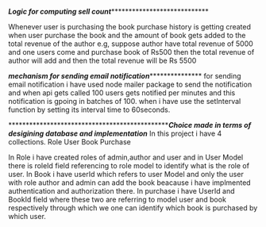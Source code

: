 *****************************************************Logic for computing sell count*********************************************************************************

Whenever user is purchasing the book purchase history is getting created when user purchase the book and the amount of book gets added to the total revenue of the author 
e.g,
suppose author have total revenue of 5000 and one users come and purchase book of Rs500
then the total revenue of author will add and then the total revenue will be Rs 5500

*******************************************************mechanism for sending email notification**********************************************************************
for sending email notification i have used node mailer package to send the notification and when api gets called 100 users gets notified per minutes and this notification is gpoing in batches of 100.
when i have use the setInterval function by setting its interval time to 60seconds.

***************************************************************************Choice made in terms of desigining database and implementation*****************************
In this project i have 4 collections.
Role
User
Book
Purchase


In Role i have created roles of admin,author and user and in User Model there is roleId field referencing to role model to identify what is the role of user.
In Book i have userId which refers to user Model and only the user with role author and admin can add the book beacause i have implmented authentication and authorization there.
In purchase i have UserId and BookId field where these two are referring to model user and book respectively through which we one can identify which book is purchased by which user.